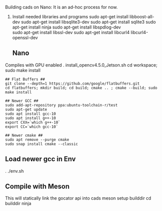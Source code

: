 Building cads on Nano:
It is an ad-hoc process for now.

1) Install needed libraries and programs
	sudo apt-get install libboost-all-dev
	sudo apt-get install libsqlite3-dev
	sudo apt-get install sqlite3
	sudo apt-get install ninja
	sudo apt-get install libspdlog-dev	
	sudo apt-get install libssl-dev
  sudo apt-get install libcurl4 libcurl4-openssl-dev

	## Nano ##
  Compiles with GPU enabled
	. install_opencv4.5.0_Jetson.sh
	cd workspace; sudo make install

	## Flat Buffers ##
	git clone --depth=1 https://github.com/google/flatbuffers.git
	cd flatbuffers; mkdir build; cd build; cmake .. ; cmake --build; sudo make install

	## Newer GCC ##
	sudo add-apt-repository ppa:ubuntu-toolchain-r/test
	sudo apt-get update
	sudo apt install gcc-10
	sudo apt install g++-10
	export CXX=`which g++-10`
	export CC=`which gcc-10`

	## Newer cmake ##
	sudo apt remove --purge cmake
	sudo snap install cmake --classic

  ## Load newer gcc in Env ##
  . ./env.sh	

  ## Compile with Meson ##
  This will statically link the gocator api into cads
  meson setup builddir
  cd builddir
  ninja

